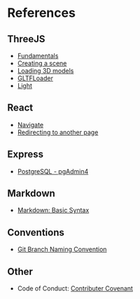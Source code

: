 # References

## ThreeJS

- [Fundamentals](https://threejs.org/manual/#en/fundamentals)
- [Creating a scene](https://threejs.org/docs/index.html#manual/en/introduction/Creating-a-scene)
- [Loading 3D models](https://threejs.org/docs/#manual/en/introduction/Loading-3D-models)
- [GLTFLoader](https://threejs.org/docs/index.html#examples/en/loaders/GLTFLoader)
- [Light](https://threejs.org/docs/#api/en/lights/Light)

## React

- [Navigate](https://reactrouter.com/en/main/hooks/use-navigate)
- [Redirecting to another page](<https://simplefrontend.com/redirect-to-another-page-in-react/#:~:text=30%20-%20Programmatic%20Redirects-,Redirect%20to%20another%20page%20with%20useNavigate()%20hook,provided%20as%20a%20string%20argument..&text=There%20are%20multiple%20ways%20to%20redirect%20with%20useNavigate()%20hook%20in%20React.>)

## Express

- [PostgreSQL - pgAdmin4](https://www.w3schools.com/postgresql/postgresql_pgadmin4.php)

## Markdown

- [Markdown: Basic Syntax](https://www.markdownguide.org/basic-syntax)

## Conventions

- [Git Branch Naming Convention](https://medium.com/@abhay.pixolo/naming-conventions-for-git-branches-a-cheatsheet-8549feca2534)

## Other

- Code of Conduct: [Contributer Covenant](https://www.contributor-covenant.org/)

